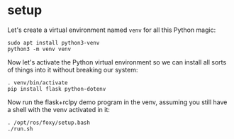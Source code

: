 # setup

Let's create a virtual environment named `venv` for all this Python magic:
```
sudo apt install python3-venv
python3 -m venv venv
```

Now let's activate the Python virtual environment so we can install all sorts of things into it without breaking our system:
```
. venv/bin/activate
pip install flask python-dotenv
```

Now run the flask+rclpy demo program in the venv, assuming you still have a shell with the venv activated in it:
```
. /opt/ros/foxy/setup.bash
./run.sh
```
